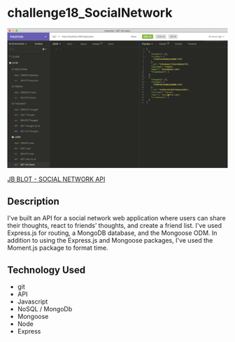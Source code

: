 # challenge18_SocialNetwork

![screenshot](./assets/img/screenshot.png)

[JB BLOT - SOCIAL NETWORK API](https://github.com/jaaybe/challenge18_SocialNetwork)

## Description
I've built an API for a social network web application where users can share their thoughts, react to friends’ thoughts, and create a friend list. I've used Express.js for routing, a MongoDB database, and the Mongoose ODM. In addition to using the Express.js and Mongoose packages, I've used the Moment.js package to format time.

## Technology Used
<ul>
<li>git</li>
<li>API</li>
<li>Javascript</li>
<li>NoSQL / MongoDb</li>
<li>Mongoose</li>
<li>Node</li>
<li>Express</li>